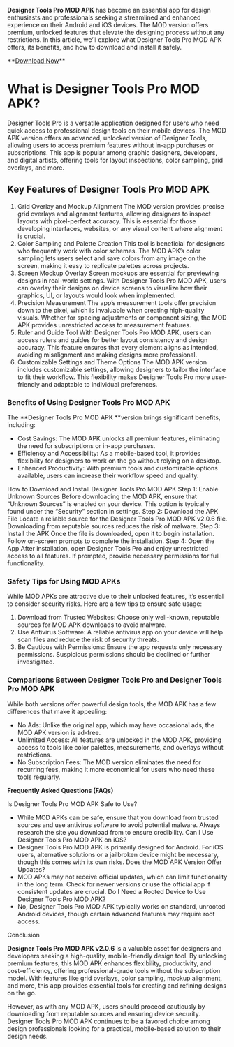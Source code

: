 **Designer Tools Pro MOD APK** has become an essential app for design enthusiasts and professionals seeking a streamlined and enhanced experience on their Android and iOS devices. The MOD version offers premium, unlocked features that elevate the designing process without any restrictions. In this article, we’ll explore what Designer Tools Pro MOD APK offers, its benefits, and how to download and install it safely.

<p>**<a href="https://bit.ly/4hGYXBd">Download Now</a>**</p>

# What is Designer Tools Pro MOD APK?

Designer Tools Pro is a versatile application designed for users who need quick access to professional design tools on their mobile devices. The MOD APK version offers an advanced, unlocked version of Designer Tools, allowing users to access premium features without in-app purchases or subscriptions. This app is popular among graphic designers, developers, and digital artists, offering tools for layout inspections, color sampling, grid overlays, and more.

## Key Features of Designer Tools Pro MOD APK

1. Grid Overlay and Mockup Alignment
The MOD version provides precise grid overlays and alignment features, allowing designers to inspect layouts with pixel-perfect accuracy. This is essential for those developing interfaces, websites, or any visual content where alignment is crucial.
2. Color Sampling and Palette Creation
This tool is beneficial for designers who frequently work with color schemes. The MOD APK’s color sampling lets users select and save colors from any image on the screen, making it easy to replicate palettes across projects.
3. Screen Mockup Overlay
Screen mockups are essential for previewing designs in real-world settings. With Designer Tools Pro MOD APK, users can overlay their designs on device screens to visualize how their graphics, UI, or layouts would look when implemented.
4. Precision Measurement
The app’s measurement tools offer precision down to the pixel, which is invaluable when creating high-quality visuals. Whether for spacing adjustments or component sizing, the MOD APK provides unrestricted access to measurement features.
5. Ruler and Guide Tool
With Designer Tools Pro MOD APK, users can access rulers and guides for better layout consistency and design accuracy. This feature ensures that every element aligns as intended, avoiding misalignment and making designs more professional.
6. Customizable Settings and Theme Options
The MOD APK version includes customizable settings, allowing designers to tailor the interface to fit their workflow. This flexibility makes Designer Tools Pro more user-friendly and adaptable to individual preferences.

### Benefits of Using Designer Tools Pro MOD APK

The **Designer Tools Pro MOD APK **version brings significant benefits, including:

* Cost Savings: The MOD APK unlocks all premium features, eliminating the need for subscriptions or in-app purchases.
* Efficiency and Accessibility: As a mobile-based tool, it provides flexibility for designers to work on the go without relying on a desktop.
* Enhanced Productivity: With premium tools and customizable options available, users can increase their workflow speed and quality.

How to Download and Install Designer Tools Pro MOD APK
Step 1: Enable Unknown Sources
Before downloading the MOD APK, ensure that “Unknown Sources” is enabled on your device. This option is typically found under the “Security” section in settings.
Step 2: Download the APK File
Locate a reliable source for the Designer Tools Pro MOD APK v2.0.6 file. Downloading from reputable sources reduces the risk of malware.
Step 3: Install the APK
Once the file is downloaded, open it to begin installation. Follow on-screen prompts to complete the installation.
Step 4: Open the App
After installation, open Designer Tools Pro and enjoy unrestricted access to all features. If prompted, provide necessary permissions for full functionality.

### Safety Tips for Using MOD APKs

While MOD APKs are attractive due to their unlocked features, it’s essential to consider security risks. Here are a few tips to ensure safe usage:

1. Download from Trusted Websites: Choose only well-known, reputable sources for MOD APK downloads to avoid malware.
2. Use Antivirus Software: A reliable antivirus app on your device will help scan files and reduce the risk of security threats.
3. Be Cautious with Permissions: Ensure the app requests only necessary permissions. Suspicious permissions should be declined or further investigated.

### Comparisons Between Designer Tools Pro and Designer Tools Pro MOD APK

While both versions offer powerful design tools, the MOD APK has a few differences that make it appealing:

* No Ads: Unlike the original app, which may have occasional ads, the MOD APK version is ad-free.
* Unlimited Access: All features are unlocked in the MOD APK, providing access to tools like color palettes, measurements, and overlays without restrictions.
* No Subscription Fees: The MOD version eliminates the need for recurring fees, making it more economical for users who need these tools regularly.

**Frequently Asked Questions (FAQs)**

Is Designer Tools Pro MOD APK Safe to Use?
* While MOD APKs can be safe, ensure that you download from trusted sources and use antivirus software to avoid potential malware. Always research the site you download from to ensure credibility.
Can I Use Designer Tools Pro MOD APK on iOS?
* Designer Tools Pro MOD APK is primarily designed for Android. For iOS users, alternative solutions or a jailbroken device might be necessary, though this comes with its own risks.
Does the MOD APK Version Offer Updates?
* MOD APKs may not receive official updates, which can limit functionality in the long term. Check for newer versions or use the official app if consistent updates are crucial.
Do I Need a Rooted Device to Use Designer Tools Pro MOD APK?
* No, Designer Tools Pro MOD APK typically works on standard, unrooted Android devices, though certain advanced features may require root access.

Conclusion

**Designer Tools Pro MOD APK v2.0.6** is a valuable asset for designers and developers seeking a high-quality, mobile-friendly design tool. By unlocking premium features, this MOD APK enhances flexibility, productivity, and cost-efficiency, offering professional-grade tools without the subscription model. With features like grid overlays, color sampling, mockup alignment, and more, this app provides essential tools for creating and refining designs on the go.

However, as with any MOD APK, users should proceed cautiously by downloading from reputable sources and ensuring device security. Designer Tools Pro MOD APK continues to be a favored choice among design professionals looking for a practical, mobile-based solution to their design needs.
